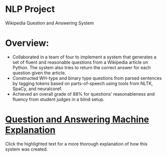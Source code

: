 # NLP Project
Wikipedia Question and Answering System

# Overview: 

* Collaborated in a team of four to implement a system that generates a set of fluent and reasonable questions from a Wikipedia article on Python. The system also tries to return the correct answer for each question given the article. 
* Constructed WH-type and binary type questions from parsed sentences by tagging tokens based on parts-of-speech using tools from NLTK, SpaCy, and neuralcoref. 
* Achieved an overall grade of 88% for questions’ reasonableness and fluency from student judges in a blind setup.   

# [Question and Answering Machine Explanation](https://www.youtube.com/watch?v=4ICapEavb6s&ab_channel=JianpingDeng)
Click the highlighted text for a more thorough explanation of how this system was created. 

